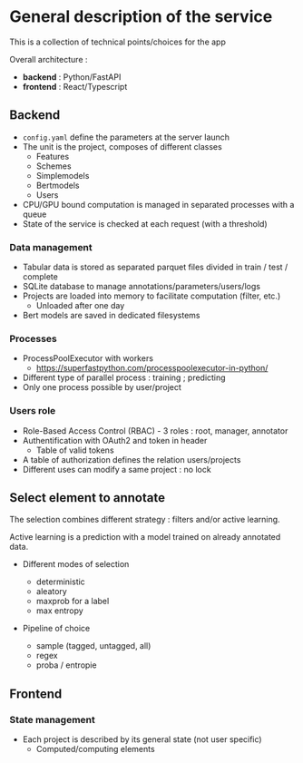 # General description of the service

This is a collection of technical points/choices for the app

Overall architecture :

- **backend** : Python/FastAPI
- **frontend** : React/Typescript

## Backend

- `config.yaml` define the parameters at the server launch
- The unit is the project, composes of different classes
    - Features
    - Schemes
    - Simplemodels
    - Bertmodels
    - Users
- CPU/GPU bound computation is managed in separated processes with a queue
- State of the service is checked at each request (with a threshold)

### Data management

- Tabular data is stored as separated parquet files divided in train / test / complete
- SQLite database to manage annotations/parameters/users/logs
- Projects are loaded into memory to facilitate computation (filter, etc.)
    - Unloaded after one day
- Bert models are saved in dedicated filesystems

### Processes

- ProcessPoolExecutor with workers
    - https://superfastpython.com/processpoolexecutor-in-python/
- Different type of parallel process : training ; predicting
- Only one process possible by user/project

### Users role

- Role-Based Access Control (RBAC) - 3 roles : root, manager, annotator
- Authentification with OAuth2 and token in header
    - Table of valid tokens
- A table of authorization defines the relation users/projects
- Different uses can modify a same project : no lock

## Select element to annotate

The selection combines different strategy : filters and/or active learning.

Active learning is a prediction with a model trained on already annotated data.

- Different modes of selection
    - deterministic
    - aleatory
    - maxprob for a label
    - max entropy

- Pipeline of choice
    - sample (tagged, untagged, all)
    - regex
    - proba / entropie


## Frontend 

### State management

- Each project is described by its general state (not user specific)
    - Computed/computing elements